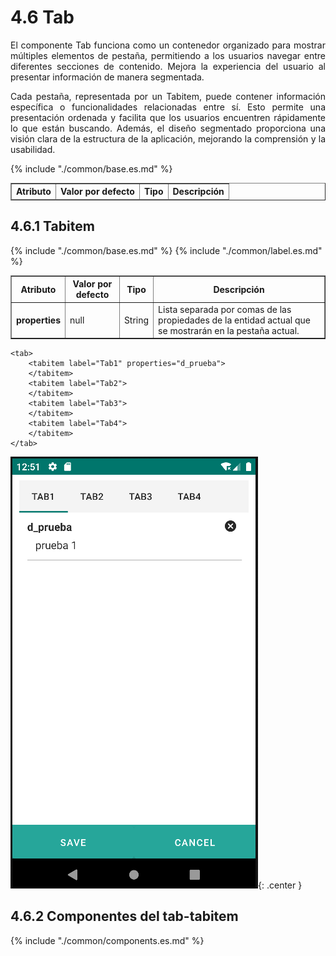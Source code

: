 # 4.6 Tab
<div style="text-align: justify;">
<p>El componente Tab funciona como un contenedor organizado para mostrar múltiples elementos de pestaña, permitiendo a los usuarios navegar entre diferentes secciones de contenido. Mejora la experiencia del usuario al presentar información de manera segmentada.</p>
<p>Cada pestaña, representada por un Tabitem, puede contener información específica o funcionalidades relacionadas entre sí. Esto permite una presentación ordenada y facilita que los usuarios encuentren rápidamente lo que están buscando. Además, el diseño segmentado proporciona una visión clara de la estructura de la aplicación, mejorando la comprensión y la usabilidad.</p>
</div>
<table border="1">
    <thead>
        <tr>
            <th colspan="2">Atributo</th>
            <th>Valor por defecto</th>
            <th>Tipo</th>
            <th>Descripción</th>
         </tr>
    </thead>
    <tbody>
        {% include "./common/base.es.md" %}
    </tbody>
</table>

## 4.6.1 Tabitem

<table border="1">
    <thead>
        <tr>
            <th colspan="2">Atributo</th>
            <th>Valor por defecto</th>
            <th>Tipo</th>
            <th>Descripción</th>
         </tr>
    </thead>
    <tbody>
        {% include "./common/base.es.md" %}
        {% include "./common/label.es.md" %}
        <tr>
            <td colspan="2"><strong>properties</strong></td>
            <td>null</td>
            <td>String</td>
            <td>Lista separada por comas de las propiedades de la entidad actual que se mostrarán en la pestaña actual.</td>
        </tr>
    </tbody>
</table>

    <tab>
        <tabitem label="Tab1" properties="d_prueba">
        </tabitem>
        <tabitem label="Tab2">
        </tabitem>
        <tabitem label="Tab3">
        </tabitem>
        <tabitem label="Tab4">
        </tabitem>
    </tab>

![img.png](../img/tabs.png){: .center }

## 4.6.2 Componentes del tab-tabitem
 {% include "./common/components.es.md" %}